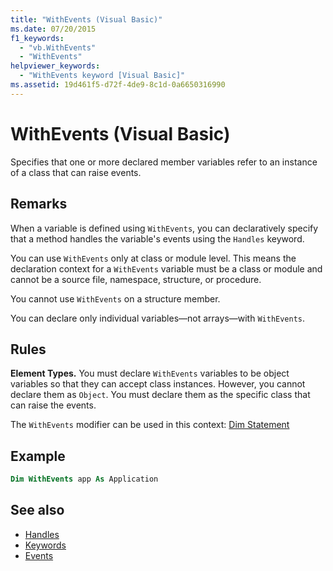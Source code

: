 ```yaml
---
title: "WithEvents (Visual Basic)"
ms.date: 07/20/2015
f1_keywords:
  - "vb.WithEvents"
  - "WithEvents"
helpviewer_keywords:
  - "WithEvents keyword [Visual Basic]"
ms.assetid: 19d461f5-d72f-4de9-8c1d-0a6650316990
---
```

# WithEvents (Visual Basic)
Specifies that one or more declared member variables refer to an instance of a class that can raise events.

## Remarks

When a variable is defined using `WithEvents`, you can declaratively specify that a method handles the variable's events using the `Handles` keyword.

You can use `WithEvents` only at class or module level. This means the declaration context for a `WithEvents` variable must be a class or module and cannot be a source file, namespace, structure, or procedure.

You cannot use `WithEvents` on a structure member.

You can declare only individual variables—not arrays—with `WithEvents`.

## Rules

**Element Types.** You must declare `WithEvents` variables to be object variables so that they can accept class instances. However, you cannot declare them as `Object`. You must declare them as the specific class that can raise the events.

The `WithEvents` modifier can be used in this context: [Dim Statement](../../../visual-basic/language-reference/statements/dim-statement.md)

## Example

```vb
Dim WithEvents app As Application
```

## See also

- [Handles](../../../visual-basic/language-reference/statements/handles-clause.md)
- [Keywords](../../../visual-basic/language-reference/keywords/index.md)
- [Events](../../../visual-basic/programming-guide/language-features/events/index.md)

